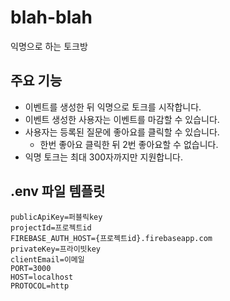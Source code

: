 # blah-blah

익명으로 하는 토크방

## 주요 기능

- 이벤트를 생성한 뒤 익명으로 토크를 시작합니다.
- 이벤트 생성한 사용자는 이벤트를 마감할 수 있습니다.
- 사용자는 등록된 질문에 좋아요를 클릭할 수 있습니다.
  - 한번 좋아요 클릭한 뒤 2번 좋아요할 수 없습니다.
- 익명 토크는 최대 300자까지만 지원합니다.

## .env 파일 템플릿

```
publicApiKey=퍼블릭key
projectId=프로젝트id
FIREBASE_AUTH_HOST={프로젝트id}.firebaseapp.com
privateKey=프라이빗key
clientEmail=이메일
PORT=3000
HOST=localhost
PROTOCOL=http
```
